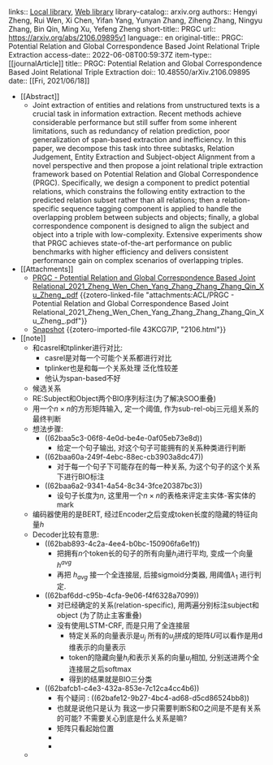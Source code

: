 links:: [Local library](zotero://select/library/items/BPCGYB33), [Web library](https://www.zotero.org/users/9034808/items/BPCGYB33)
library-catalog:: arxiv.org
authors:: Hengyi Zheng, Rui Wen, Xi Chen, Yifan Yang, Yunyan Zhang, Ziheng Zhang, Ningyu Zhang, Bin Qin, Ming Xu, Yefeng Zheng
short-title:: PRGC
url:: https://arxiv.org/abs/2106.09895v1
language:: en
original-title:: PRGC: Potential Relation and Global Correspondence Based Joint Relational Triple Extraction
access-date:: 2022-06-08T00:59:37Z
item-type:: [[journalArticle]]
title:: PRGC: Potential Relation and Global Correspondence Based Joint Relational Triple Extraction
doi:: 10.48550/arXiv.2106.09895
date:: [[Fri, 2021/06/18]]

- [[Abstract]]
	- Joint extraction of entities and relations from unstructured texts is a crucial task in information extraction. Recent methods achieve considerable performance but still suffer from some inherent limitations, such as redundancy of relation prediction, poor generalization of span-based extraction and inefficiency. In this paper, we decompose this task into three subtasks, Relation Judgement, Entity Extraction and Subject-object Alignment from a novel perspective and then propose a joint relational triple extraction framework based on Potential Relation and Global Correspondence (PRGC). Specifically, we design a component to predict potential relations, which constrains the following entity extraction to the predicted relation subset rather than all relations; then a relation-specific sequence tagging component is applied to handle the overlapping problem between subjects and objects; finally, a global correspondence component is designed to align the subject and object into a triple with low-complexity. Extensive experiments show that PRGC achieves state-of-the-art performance on public benchmarks with higher efficiency and delivers consistent performance gain on complex scenarios of overlapping triples.
- [[Attachments]]
	- [PRGC - Potential Relation and Global Correspondence Based Joint Relational_2021_Zheng_Wen_Chen_Yang_Zhang_Zhang_Zhang_Qin_Xu_Zheng_.pdf](zotero://select/library/items/UX4538YS) {{zotero-linked-file "attachments:ACL/PRGC - Potential Relation and Global Correspondence Based Joint Relational_2021_Zheng_Wen_Chen_Yang_Zhang_Zhang_Zhang_Qin_Xu_Zheng_.pdf"}}
	- [Snapshot](https://arxiv.org/abs/2106.09895) {{zotero-imported-file 43KCG7IP, "2106.html"}}
- [[note]]
	- 和casrel和tplinker进行对比:
		- casrel是对每一个可能个关系都进行对比
		- tplinker也是和每一个关系处理 泛化性较差
		- 他认为span-based不好
	- 候选关系
	- RE:Subject和Object两个BIO序列标注(为了解决SOO重叠)
	- 用一个$n\times n$的方形矩阵输入, 定一个阈值, 作为sub-rel-obj三元组关系的最终判断
	- 想法步骤:
		- ((62baa5c3-06f8-4e0d-be4e-0af05eb73e8d))
			- 给定一个句子输出, 对这个句子可能拥有的关系种类进行判断
		- ((62baa60a-249f-4ebc-88ec-cb3903a8dc47))
			- 对于每一个句子下可能存在的每一种关系, 为这个句子的这个关系下进行BIO标注
		- ((62baa6a2-9341-4a54-8c34-3fce20387bc3))
			- 设句子长度为$n$, 这里用一个$n\times n$的表格来评定主实体-客实体的mark
	- 编码器使用的是BERT, 经过Encoder之后变成token长度的隐藏的特征向量$h$
	- Decoder比较有意思:
		- ((62bab893-4c2a-4ee4-b0bc-150906fa6e1f))
			- 把拥有$n$个token长的句子的所有向量$h_i$进行平均, 变成一个向量 $h^{avg}$
			- 再把 $h_{avg}$ 接一个全连接层, 后接sigmoid分类器, 用阈值$\lambda _1$ 进行判定.
		- ((62baf6dd-c95b-4cfa-9e06-f4f6328a7099))
			- 对已经确定的关系(relation-specific), 用两遍分别标注subject和object (为了防止主客重叠)
			- 没有使用LSTM-CRF, 而是只用了全连接层
				- 特定关系的向量表示是$u_j$ 所有的$u_j$拼成的矩阵$U$可以看作是用d维表示的向量表示
				- token的隐藏向量$h_i$和表示关系的向量$u_j$相加, 分别送进两个全连接层之后softmax
				- 得到的结果就是BIO三分类
		- ((62bafcb1-c4e3-432a-853e-7c12ca4cc4b6))
			- 有个疑问 : ((62bafe12-9b27-4bc4-ad68-d5cd86524bb8))
			- 也就是说他只是认为 我这一步只需要判断S和O之间是不是有关系的可能? 不需要关心到底是什么关系是嘛?
			- 矩阵只看起始位置
			-
			-
	-